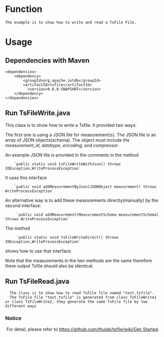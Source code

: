 <!--

    Licensed to the Apache Software Foundation (ASF) under one
    or more contributor license agreements.  See the NOTICE file
    distributed with this work for additional information
    regarding copyright ownership.  The ASF licenses this file
    to you under the Apache License, Version 2.0 (the
    "License"); you may not use this file except in compliance
    with the License.  You may obtain a copy of the License at

        http://www.apache.org/licenses/LICENSE-2.0

    Unless required by applicable law or agreed to in writing,
    software distributed under the License is distributed on an
    "AS IS" BASIS, WITHOUT WARRANTIES OR CONDITIONS OF ANY
    KIND, either express or implied.  See the License for the
    specific language governing permissions and limitations
    under the License.

-->

# Function
```
The example is to show how to write and read a TsFile File.
```
# Usage
## Dependencies with Maven

```
<dependencies>
    <dependency>
        <groupId>org.apache.iotdb</groupId>
        <artifactId>tsfile</artifactId>
     	  <version>0.8.0-SNAPSHOT</version>
    </dependency>
</dependencies>
```


## Run TsFileWrite.java

  This class is to show how to write a Tsfile. It provided two ways:
  
   The first one is using a JSON file for measurement(s). The JSON file is an array of JSON objects(schema). The object
   must include the *measurement_id*, *datatype*, *encoding*, and *compressor*. 
   
   An example JSON file is provided in the comments in 
   the method
   
        `public static void tsFileWriteWithJson() throws IOException,WriteProcessException`
   It uses this interface
   
        `public void addMeasurementByJson(JSONObject measurement) throws WriteProcessException`  
   An alternative way is to add these measurements directly(manually) by the second interface: 
   
         `public void addMeasurement(MeasurementSchema measurementSchema) throws WriteProcessException`
   
   The method
   
         `public static void tsFileWriteDirect() throws IOException,WriteProcessException` 
   shows how to use that interface.
   
   Note that the measurements in the two methods are the same therefore there output Tsfile should also be identical.

  
## Run TsFileRead.java

```
  The class is to show how to read TsFile file named "test.tsfile".
  The TsFile file "test.tsfile" is generated from class TsFileWrite1 or class TsFileWrite2, they generate the same TsFile file by two different ways
```

### Notice 
  For detail, please refer to https://github.com/thulab/tsfile/wiki/Get-Started.
